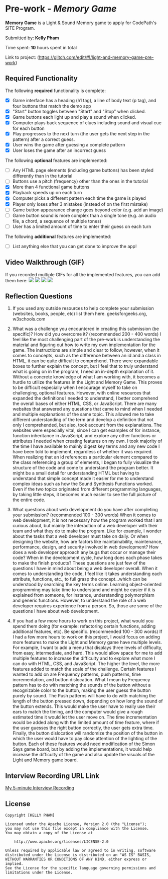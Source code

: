 # Pre-work - _Memory Game_

**Memory Game** is a Light & Sound Memory game to apply for CodePath's SITE Program.

Submitted by: **Kelly Pham**

Time spent: **10** hours spent in total

Link to project: (https://glitch.com/edit/#!/light-and-memory-game-pre-work)

## Required Functionality

The following **required** functionality is complete:

- [x] Game interface has a heading (h1 tag), a line of body text (p tag), and four buttons that match the demo app
- [x] "Start" button toggles between "Start" and "Stop" when clicked.
- [x] Game buttons each light up and play a sound when clicked.
- [x] Computer plays back sequence of clues including sound and visual cue for each button
- [x] Play progresses to the next turn (the user gets the next step in the pattern) after a correct guess.
- [x] User wins the game after guessing a complete pattern
- [x] User loses the game after an incorrect guess

The following **optional** features are implemented:

- [ ] Any HTML page elements (including game buttons) has been styled differently than in the tutorial
- [ ] Buttons use a pitch (frequency) other than the ones in the tutorial
- [x] More than 4 functional game buttons
- [x] Playback speeds up on each turn
- [x] Computer picks a different pattern each time the game is played
- [x] Player only loses after 3 mistakes (instead of on the first mistake)
- [ ] Game button appearance change goes beyond color (e.g. add an image)
- [ ] Game button sound is more complex than a single tone (e.g. an audio file, a chord, a sequence of multiple tones)
- [ ] User has a limited amount of time to enter their guess on each turn

The following **additional** features are implemented:

- [ ] List anything else that you can get done to improve the app!

## Video Walkthrough (GIF)

If you recorded multiple GIFs for all the implemented features, you can add them here:
![](http://g.recordit.co/fPLeydUF39.gif)
![](https://g.recordit.co/5pD32EJPY1.gif)
![](http://g.recordit.co/9H9zxNeN5p.gif)
![](gif4-link-here)

## Reflection Questions

1. If you used any outside resources to help complete your submission (websites, books, people, etc) list them here.
   geeksforgeeks.org, w3schools.com

2. What was a challenge you encountered in creating this submission (be specific)? How did you overcome it? (recommended 200 - 400 words)
   I feel like the most challenging part of the pre-work is understanding the material and figuring out how to write my own implementation for the game.
   The instructions are simple and clear to follow, however, when it comes to concepts, such as the difference between an id and a class in HTML, it can
   be quite difficult to comprehend. There were expandable boxes to further explain the concept, but I feel that to truly understand what is going on in
   the program, I need an in-depth explanation of it. Without a concrete knowledge of what I am working with, it becomes a hurdle to utilize the features
   in the Light and Memory Game. This proves to be difficult especially when I encourage myself to take on challenging, optional features.
   However, with online resources that expanded the definitions I needed to understand, I better comprehend the overall bases of either HTML, CSS,
   or JavaScript. There are many websites that answered any questions that came to mind when I needed and multiple explanations of the same topic.
   This allowed me to take different understanding of the term and develop a definition that not only I comprehended, but also, took account from the
   explanations. The websites were especially vital, since I can get examples of for instance, function inheritance in JavaScript, and explore any other
   functions or attributes I needed when creating features on my own. I took majority of the time I have available to mainly digest key terms and any new
   code I have been told to implement, regardless of whether it was required. When realizing that an id references a particular element compared to the class
   referencing a group of elements, I began to fully visualize the structure of the code and come to understand the program better. It might be a small detail
   for understanding HTML but having to understand that simple concept made it easier for me to understand complex ideas such as how the Sound Synthesis Functions
   worked. Even if the two topics originated from different programming languages, by taking little steps, it becomes much easier to see the full picture of the entire code.

3. What questions about web development do you have after completing your submission? (recommended 100 - 300 words)
   When it comes to web development, it is not necessary how the program worked that I am curious about, but mainly
   the interaction of a web developer with their team and what they do to make the program. Like for example, I wonder
   about the tasks that a web developer must take on daily. Or when designing the website, how are factors like maintainability,
   maintenance, performance, design, and security involved in web development? How does a web developer approach any bugs that
   occur or manage their code? When in the development cycle, how long does each phase takes to make the finish products? These
   questions are just few of the questions I have in mind about being a web developer overall. When it comes to understanding the code,
   I feel like it takes understanding each attribute, functions, etc., to full grasp the concept…which can be understood by searching the
   key terms online. Learning object-oriented programming may take time to understand and might be easier if it is explained from someone,
   for instance, understanding polymorphism and generic functions. However, to understand the role of a web developer requires experience
   from a person. So, those are some of the questions I have about web development.

4. If you had a few more hours to work on this project, what would you spend them doing (for example: refactoring certain functions, adding additional features, etc). Be specific. (recommended 100 - 300 words)
   If I had a few more hours to work on this project, I would focus on adding more features to make the Light and Memory game have multiple levels. For example, I want to add a menu that displays three levels of difficulty,
   from easy, intermediate, and hard. This would allow space for me to add multiple features to increase the difficulty and to explore what more I can do with HTML, CSS, and JavaScript. The higher the level, the more features
   added to match the scale of the challenge. Certain features I wanted to add on are Frequency patterns, push patterns, time incrementation, and button dislocation. What I mean by Frequency pattern has to do with matching the
   sounds of the button without a recognizable color to the button, making the user guess the button purely by sound. The Push patterns will have to do with matching the length of the button pressed down, depending on how long
   the sound of the button extends. This would make the user have to really use their ears to match the timing, and the computer would give a rough estimated time it would let the user move on. The time incrementation would be
   added along with the limited amount of time feature, where if the user guesses the right button correctly, the user gets extra time. Finally, the button dislocation will randomize the position of the button in which the user
   would have to pay close attention of the lighting of the button. Each of these features would need modification of the Simon Says game board, but by adding the implementations, it would help increase the difficulty of the game
   and also update the visuals of the Light and Memory game board.

## Interview Recording URL Link

[My 5-minute Interview Recording](https://drive.google.com/file/d/18DPWBa0vJrM0q74oZtiXkVV7h6LLu_Tb/view?usp=sharing)

## License

    Copyright [KELLY PHAM]

    Licensed under the Apache License, Version 2.0 (the "License");
    you may not use this file except in compliance with the License.
    You may obtain a copy of the License at

        http://www.apache.org/licenses/LICENSE-2.0

    Unless required by applicable law or agreed to in writing, software
    distributed under the License is distributed on an "AS IS" BASIS,
    WITHOUT WARRANTIES OR CONDITIONS OF ANY KIND, either express or implied.
    See the License for the specific language governing permissions and
    limitations under the License.
